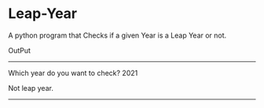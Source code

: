 # Leap-Year

A python program that Checks if a given Year is a Leap Year or not.


OutPut

***************************

Which year do you want to check? 2021

Not leap year.



***************************
